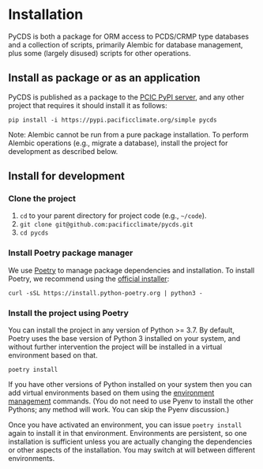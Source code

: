 # Installation

PyCDS is both a package for ORM access to PCDS/CRMP type databases
and a collection of scripts, primarily Alembic for database management,
plus some (largely disused) scripts for other operations.

## Install as package or as an application

PyCDS is published as a package to the 
[PCIC PyPI server](https://pypi.pacificclimate.org/simple),
and any other project that requires it should install it as follows:

```text
pip install -i https://pypi.pacificclimate.org/simple pycds
```

Note: Alembic cannot be run from a pure package installation. To perform
Alembic operations (e.g., migrate a database), install the project for
development as described below.

## Install for development

### Clone the project

1. `cd` to your parent directory for project code (e.g., `~/code`).
1. `git clone git@github.com:pacificclimate/pycds.git`
1. `cd pycds`

### Install Poetry package manager

We use [Poetry](https://python-poetry.org/) to manage package dependencies 
and installation.
To install Poetry, we recommend using the 
[official installer](https://python-poetry.org/docs/#installation):

```text
curl -sSL https://install.python-poetry.org | python3 -
```

### Install the project using Poetry

You can install the project in any version of Python >= 3.7. By default,
Poetry uses the base version of Python 3 installed on your system, and without
further intervention the project will be installed in a virtual environment
based on that.

```text
poetry install
```

If you have other versions of Python installed on your system then you can
add virtual environments based on them using the 
[environment management](https://python-poetry.org/docs/managing-environments/)
commands. (You do not need to use Pyenv to install the other Pythons; any
method will work. You can skip the Pyenv discussion.)

Once you have activated an environment, you can issue `poetry install` again
to install it in that environment. Environments are persistent, so one
installation is sufficient unless you are actually changing the dependencies
or other aspects of the installation. You may switch at will between different
environments.
